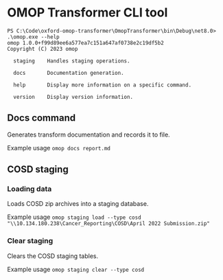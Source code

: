 # OMOP Transformer CLI tool

```
PS C:\Code\oxford-omop-transformer\OmopTransformer\bin\Debug\net8.0> .\omop.exe --help
omop 1.0.0+f99d89ee6a577ea7c151a647af0738e2c19df5b2
Copyright (C) 2023 omop

  staging    Handles staging operations.

  docs       Documentation generation.

  help       Display more information on a specific command.

  version    Display version information.

```

## Docs command

Generates transform documentation and records it to file.

Example usage `omop docs report.md`

## COSD staging

### Loading data

Loads COSD zip archives into a staging database.

Example usage `omop staging load --type cosd "\\10.134.180.238\Cancer_Reporting\COSD\April 2022 Submission.zip"`

### Clear staging

Clears the COSD staging tables.

Example usage `omop staging clear --type cosd`
